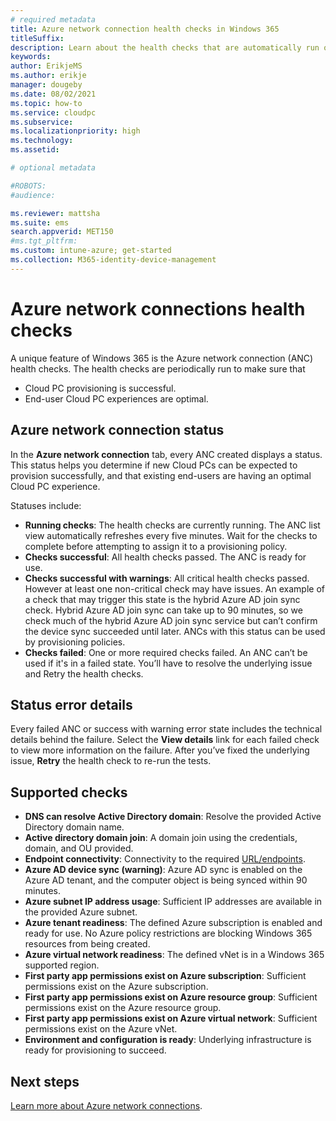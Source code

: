 ```yaml
---
# required metadata
title: Azure network connection health checks in Windows 365
titleSuffix:
description: Learn about the health checks that are automatically run on Azure network connections.
keywords:
author: ErikjeMS
ms.author: erikje
manager: dougeby
ms.date: 08/02/2021
ms.topic: how-to
ms.service: cloudpc
ms.subservice:
ms.localizationpriority: high
ms.technology:
ms.assetid: 

# optional metadata

#ROBOTS:
#audience:

ms.reviewer: mattsha
ms.suite: ems
search.appverid: MET150
#ms.tgt_pltfrm:
ms.custom: intune-azure; get-started
ms.collection: M365-identity-device-management
---
```


# Azure network connections health checks

A unique feature of Windows 365 is the Azure network connection (ANC) health checks. The health checks are periodically run to make sure that

- Cloud PC provisioning is successful.
- End-user Cloud PC experiences are optimal.

## Azure network connection status

In the **Azure network connection** tab, every ANC created displays a status. This status helps you determine if new Cloud PCs can be expected to provision successfully, and that existing end-users are having an optimal Cloud PC experience.

Statuses include:

- **Running checks**: The health checks are currently running. The ANC list view automatically refreshes every five minutes. Wait for the checks to complete before attempting to assign it to a provisioning policy.
- **Checks successful**: All health checks passed. The ANC is ready for use.
- **Checks successful with warnings**: All critical health checks passed. However at least one non-critical check may have issues. An example of a check that may trigger this state is the hybrid Azure AD join sync check. Hybrid Azure AD join sync can take up to 90 minutes, so we check much of the hybrid Azure AD join sync service but can’t confirm the device sync succeeded until later. ANCs with this status can be used by provisioning policies.
- **Checks failed**: One or more required checks failed. An ANC can’t be used if it's in a failed state. You’ll have to resolve the underlying issue and Retry the health checks.

## Status error details

Every failed ANC or success with warning error state includes the technical details behind the failure. Select the **View details** link for each failed check to view more information on the failure. After you’ve fixed the underlying issue, **Retry** the health check to re-run the tests.

## Supported checks

- **DNS can resolve Active Directory domain**: Resolve the provided Active Directory domain name.
- **Active directory domain join**: A domain join using the credentials, domain, and OU provided.
- **Endpoint connectivity**: Connectivity to the required [URL/endpoints](requirements-network.md).
- **Azure AD device sync (warning)**: Azure AD sync is enabled on the Azure AD tenant, and the computer object is being synced within 90 minutes.
- **Azure subnet IP address usage**: Sufficient IP addresses are available in the provided Azure subnet.
- **Azure tenant readiness**: The defined Azure subscription is enabled and ready for use. No Azure policy restrictions are blocking Windows 365 resources from being created.
- **Azure virtual network readiness**: The defined vNet is in a Windows 365 supported region.
- **First party app permissions exist on Azure subscription**: Sufficient permissions exist on the Azure subscription.
- **First party app permissions exist on Azure resource group**: Sufficient permissions exist on the Azure resource group.
- **First party app permissions exist on Azure virtual network**: Sufficient permissions exist on the Azure vNet.
- **Environment and configuration is ready**: Underlying infrastructure is ready for provisioning to succeed.

<!-- ########################## -->
## Next steps

[Learn more about Azure network connections](azure-network-connections.md).
